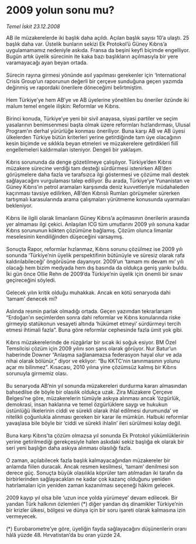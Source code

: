 # 2009 yolun sonu mu?

*Temel İskit 23.12.2008*

<div class="taraf_structure_2col_1zq">
<div class="margen_n">



 <p>AB ile müzakerelerde iki başlık daha açıldı. Açılan başlık sayısı 10’a ulaştı. 25 başlık daha var. Üstelik bunların sekizi Ek Protokol’ü Güney Kıbrıs’a uygulamamamız nedeniyle askıda. Fransa da beşini keyfi biçimde engelliyor. Bugün artık üyelik sürecinin ite kaka bazı başlıkların açılmasıyla bir yere varamayacağı ayan beyan ortada. <br/><br/>Sürecin rayına girmesi yönünde asıl yapılması gerekenler için ‘International Crisis Group’un raporunun değerli bir çerçeve sunduğuna geçen yazımda değinmiş ve rapordaki önerilere döneceğimi belirtmiştim. <br/><br/>Hem Türkiye’ye hem AB’ye ve AB üyelerine yöneltilen bu öneriler özünde iki malum temel engele ilişkin: Reformlar ve Kıbrıs. <br/><br/>Birinci konuda, Türkiye’ye yeni bir sivil anayasa, siyasi partiler ve seçim yasalarının benimsenmesi başta olmak üzere reformları hızlandırması, Ulusal Program’ın derhal yürürlüğe konması öneriliyor. Buna karşı AB ve AB üyesi ülkelerden Türkiye bütün kriterleri yerine getirdiğinde tam üye olacağının kesin biçimde ve sıklıkla beyan etmeleri ve müzakerelere getirdikleri fiilî engellemeleri kaldırmaları isteniyor. Dengeli bir yaklaşım. <br/><br/>Kıbrıs sorununda da denge gözetilmeye çalışılıyor. Türkiye’den Kıbrıs müzakere sürecine verdiği tam desteği sürdürmesi istenirken AB’den görüşmelere daha fazla ve tarafsızca ilgi göstermesi ve çözüme mali destek sağlayacağını vurgulaması talep ediliyor. Bu arada, Türkiye’ye Yunanistan ve Güney Kıbrıs’ın petrol aramaları karşısında deniz kuvvetleriyle müdahaleden kaçınması tavsiye edilirken, AB’den Kıbrıslı Rumları görüşmeler sürerken tartışmalı karasularında arama çalışmaları yürütmeme konusunda uyarmaları bekleniyor. <br/><br/>Kıbrıs ile ilgili olarak limanların Güney Kıbrıs’a açılmasının önerilerin arasında yer almaması ilgi çekici. Anlaşılan ICG tüm umutlarını 2009 yılı sonuna kadar Kıbrıs sorununun kökten çözümüne bağlamış. Çözüm olunca limanlar meselesinin kendiliğinden düşeceğini varsaymış. <br/><br/>Sonuçta Rapor, reformlar hızlanmaz, Kıbrıs sorunu çözülmez ise 2009 yılı sonunda ‘Türkiye’nin üyelik perspektifinin bütünüyle ve süresiz olarak rafa kaldırılabileceği’ öngörüsüne dayanıyor. 2009’un ‘tamam mı devam mı’ yılı olacağı hem bizim medyada hem dış basında da oldukça geniş yankı buldu. İki gün önce Ollie Rehn de 2009’da Türkiye’nin üyelik için önemli bir sınav geçireceğini söyledi. <br/><br/>Gelecek yılın kritik olduğu muhakkak. Ancak en kötü senaryoda dahi ‘tamam’ denecek mi? <br/><br/>Aslında resmin parlak olmadığı ortada. Geçen yazımdan tekrarlarsam “Erdoğan’ın seçimlerden sonra dahi reformlar ve Kıbrıs konularında riske girmeyip statükonun vesayeti altında ‘hükümet etmeyi’ sürdürmeyi tercih etmesi ihtimali fazla”. Buna göre reformlar cephesinde fazla ümit yok gibi. <br/><br/>Kıbrıs müzakerelerinde de rüzgârlar bir sıcak iki soğuk esiyor. BM Özel Temsilcisi çözüm için 2009 yılını son şans olarak görüyor. Nur Batur’un haberinde Downer “Anlaşma sağlanamazsa federasyon hayal olur ve ada nihai olarak bölünür,” diyor ve ekliyor: “Bu KKTC’nin tanınmasının yolunu açar mı bilinmez”. Kısacası, 2010 yılına yine çözümsüz kalmış bir Kıbrıs sorunuyla girmemiz olası. <br/><br/>Bu senaryoda AB’nin yıl sonunda müzakereleri durdurma kararı almasından bahsedilse de böyle bir olasılık oldukça uzak. Zira Müzakere Çerçeve Belgesi’ne göre, müzakerelerin tümüyle askıya alınması ancak ‘özgürlük, demokrasi, insan haklarına ve temel özgürlüklere saygı ve hukukun üstünlüğü ilkelerinin ciddi ve sürekli olarak ihlal edilmesi durumunda’ ve nitelikli çoğunlukla alınması gereken bir karar ile mümkün. Halbuki reformlar yavaşlasa bile böyle bir ‘ciddi ve sürekli ihlalin’ ileri sürülmesi kolay değil. <br/><br/>Buna karşı Kıbrıs’ta çözüm olmazsa yıl sonunda Ek Protokol yükümlüklerinin yerine getirilmediği gerekçesiyle halen askıdaki sekiz başlığa ek olarak bir seri yeni başlığın daha askıya alınması olasılığı fazla. <br/><br/>O zaman, açılabilecek fazla başlık kalmayacağından müzakereler bir anlamda fiilen duracak. Ancak resmen kesilmesi, ‘tamam’ denilmesi son derece güç. Sonuçta büyük olasılıkla köprüler tam atılmadan iki tarafın da birbirlerinden sağlayacakları ne kadar çok kazanç olduğunu yeniden hatırlamaları için yeniden zaman kazanılması seçeneği hâkim gelecek. <br/><br/>2009 kayıp yıl olsa bile ‘uzun ince yolda yürümeye’ devam edilecek. Bir yandan Türk halkının özlemleri (*) diğer yandan dış dinamikler Türkiye’nin bir krizler ülkesi, bölgesi ve dünya için bir soru işareti olarak kalmasına izin vermeyecek. <br/><br/>(*) Eurobarometre’ye göre, üyeliğin fayda sağlayacağını düşünenlerin oranı hâlâ yüzde 48. Hırvatistan’da bu oran yüzde 24.</p>

<br/>


<div id="taraf_not">
</div>

</div>


</div>
